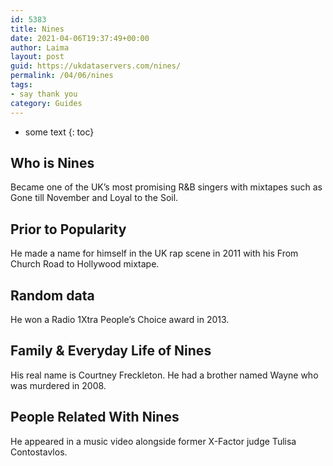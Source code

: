 ```yaml
---
id: 5383
title: Nines
date: 2021-04-06T19:37:49+00:00
author: Laima
layout: post
guid: https://ukdataservers.com/nines/
permalink: /04/06/nines
tags:
- say thank you
category: Guides
---
```


* some text
{: toc}


## Who is Nines
                  
                  
                  
Became one of the UK&#8217;s most promising R&B singers with mixtapes such as Gone till November and Loyal to the Soil.
                  
              
            
              
            
                
                
                
## Prior to Popularity
                  
                  
                  
He made a name for himself in the UK rap scene in 2011 with his From Church Road to Hollywood mixtape.
                  
              
            
              
            
                
                
                
## Random data
                  
                  
                  
He won a Radio 1Xtra People&#8217;s Choice award in 2013.
                  
              
            
              
            
                
                
                
## Family & Everyday Life of Nines
                  
                  
                  
His real name is Courtney Freckleton. He had a brother named Wayne who was murdered in 2008.
                  
              
            
              
            
                
                
                
## People Related With Nines
                  
                  
                  
He appeared in a music video alongside former X-Factor judge Tulisa Contostavlos.
                  
              
            
              
            
                
              
            
              
              
            
            
              
            
          
          
          